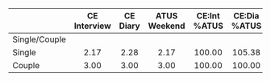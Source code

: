 
|                      | CE<br>Interview |  CE<br>Diary | ATUS<br>Weekend | CE:Int<br>%ATUS | CE:Dia<br>%ATUS |
| -------------------- | :----------: | :----------: | :----------: | :----------: | :----------: |
| Single/Couple        |              |              |              |              |              |
| Single               |         2.17 |         2.28 |         2.17 |       100.00 |       105.38 |
| Couple               |         3.00 |         3.00 |         3.00 |       100.00 |       100.00 |

